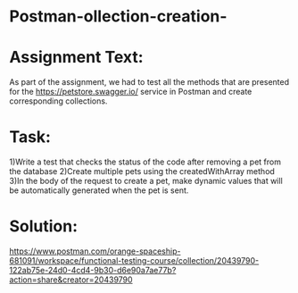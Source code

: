 # Postman-ollection-creation-

# Assignment Text:
As part of the assignment, we had to test all the methods that are presented for the https://petstore.swagger.io/ service in Postman and create corresponding collections.

# Task:
1)Write a test that checks the status of the code after removing a pet from the database
2)Create multiple pets using the createdWithArray method
3)In the body of the request to create a pet, make dynamic values that will be automatically generated when the pet is sent.

# Solution:
https://www.postman.com/orange-spaceship-681091/workspace/functional-testing-course/collection/20439790-122ab75e-24d0-4cd4-9b30-d6e90a7ae77b?action=share&creator=20439790

